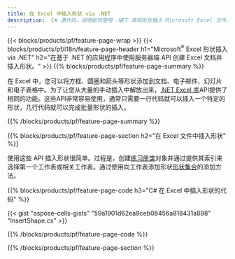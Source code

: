 ```yaml
---
title: 在 Excel 中插入形状 via .NET
description:  C# 源代码，说明如何使用 .NET 库将形状插入 Microsoft Excel 文件。
---
```

{{< blocks/products/pf/feature-page-wrap >}}
{{< blocks/products/pf/i18n/feature-page-header h1="Microsoft<sup>&reg;</sup> Excel 形状插入 via .NET" h2="在基于 .NET 的应用程序中使用服务器端 API 创建 Excel 文档并插入形状。" >}}
{{% blocks/products/pf/feature-page-summary %}}

在 Excel 中，您可以将方框、圆圈和箭头等形状添加到文档、电子邮件、幻灯片和电子表格中。为了让您从大量的手动插入中解放出来，[.NET Excel 库](https://releases.aspose.com/cells/net/)API提供了相同的功能。这些API非常容易使用，通常只需要一行代码就可以插入一个特定的形状，几行代码就可以完成批量形状的插入。

{{% /blocks/products/pf/feature-page-summary %}}

{{% blocks/products/pf/feature-page-section h2="在 Excel 文件中插入形状" %}}

使用这些 API 插入形状很简单。过程是，创建[练习册类](https://reference.aspose.com/cells/net/aspose.cells/workbook)对象并通过提供其索引来选择第一个工作表或相关工作表。通过使用向工作表添加形状[形状集合](https://reference.aspose.com/cells/net/aspose.cells.drawing/shapecollection)的添加方法。

{{% blocks/products/pf/feature-page-code h3="C# 在 Excel 中插入形状的代码" %}}

{{< gist "aspose-cells-gists" "59a1901d62ea9ceb08456a818431a898" "InsertShape.cs" >}}

{{% /blocks/products/pf/feature-page-code %}}

{{% /blocks/products/pf/feature-page-section %}}
